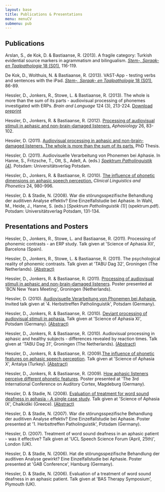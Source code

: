 ```yaml
---
layout: base
title: Publications & Presentations
menu: menuCV
submenu: pub
---
```



Publications 
------------
Arslan, S., de Kok, D. & Bastiaanse, R. (2013). A fragile category: Turkish evidential source
markers in agrammatism and bilingualism. [*Stem-, Spraak- en Taalpathologie* 18 (S01)](http://rjh.ub.rug.nl/sstp/article/view/11250/8753), 116-119.

De Kok, D., Wolthuis, N. & Bastiaanse, R. (2013). VAST-App - testing verbs and sentences with
the iPad. [*Stem-, Spraak- en Taalpathologie* 18 (S01)](http://rjh.ub.rug.nl/sstp/article/view/11250/8753), 86-89.

Hessler, D., Jonkers, R., Stowe, L. & Bastiaanse,
R. (2013). The whole is more than the sum of its parts - audiovisual processing of phonemes investigated with ERPs.
*Brain and Language* 124 (3), 213-224. [Download preprint](Hessler2013.pdf)

Hessler, D., Jonkers, R. & Bastiaanse,
R. (2012). [Processing of audiovisual
stimuli in aphasic and non-brain-damaged listeners.](http://www.tandfonline.com/doi/abs/10.1080/02687038.2011.608840)
*Aphasiology* 26, 83-102.

Hessler, D. (2011). [Audiovisual processing in aphasic and non-brain-damaged listeners. The whole is more than the sum of its parts.](http://irs.ub.rug.nl/ppn/338802789) PhD Thesis. 

Hessler, D. (2011). Audiovisuelle Verarbeitung von Phonemen bei
Aphasie. In Hanne, S., Fritzsche, T., Ott, S., Adelt, A. (eds.) [*Spektrum Patholinguistik (4)*](http://opus.kobv.de/ubp/volltexte/2011/5314/pdf/spath04.pdf). Potsdam: Universitätsverlag Potsdam.

Hessler, D., Jonkers, R. & Bastiaanse,
R. (2010). 
<a href="/publications/Hessler2010.pdf" onClick="_gaq.push(['_trackEvent', 'Paper2010', 'Open', 'Paper2010 opened']);">The influence of phonetic dimensions on aphasic speech
perception.</a>
*Clinical Linguistics and Phonetics* 24, 980-996.

Hessler, D. & Stadie, N. (2008). War die st&ouml;rungsspezifische
Behandlung der auditiven Analyse effektiv? Eine Einzelfallstudie bei
Aphasie. In Wahl, M., Heide, J., Hanne, S. (eds.) [*Spektrum
Patholinguistik (1)*] (spektrum.pdf). Potsdam: Universit&auml;tsverlag
Potsdam, 131-134.

Presentations and Posters
--------------------------

Hessler, D., Jonkers, R., Stowe, L. and Bastiaanse, R. (2011). Processing of phonemic contrasts - an ERP study. Talk given at 'Science of Aphasia XII', Barcelona (Spain). 

Hessler, D., Jonkers, R., Stowe, L. & Bastiaanse, R. (2011). 
The psychological reality of phonemic
contrasts. Talk given at 'TABU Dag 32', Groningen (The
Netherlands). [(Abstract)](AbTabu2011.pdf)

Hessler, D., Jonkers, R. & Bastiaanse, R. (2011). [Processing of audiovisual stimuli in aphasic and
non-brain-damaged listeners](BCN2011.pdf). Poster
presented at 'BCN New Years Meeting', Groningen (Netherlands).

Hessler, D. (2010). [Audiovisuelle Verarbeitung von Phonemen bei
Aphasie.](Herbsttreffen2010.pdf) Invited talk given at '4. Herbsttreffen
Patholinguistik', Potsdam (Germany).

Hessler, D., Jonkers, R. & Bastiaanse, R. (2010). [Deviant processing
of audiovisual stimuli in aphasia.](soa2010.pdf) Talk given at
'Science of Aphasia XI', Potsdam
(Germany). [(Abstract)](AbSoa2010.pdf)

Hessler, D., Jonkers, R. & Bastiaanse, R. (2010). Audiovisual
processing in aphasic and healthy subjects - differences revealed by
reaction times. Talk given at 'TABU Dag 31', Groningen (The
Netherlands). [(Abstract)](AbTabu2010.pdf)

Hessler, D., Jonkers, R. & Bastiaanse, R. (2009).[The influence of
phonetic features on aphasic speech perception](Soa2009.pdf). Talk
given at 'Science of Aphasia X', Antalya
(Turkey). [(Abstract)](AbSoa2009.pdf)

Hessler, D., Jonkers, R. & Bastiaanse, R. (2009). [How aphasic
listeners perceive different phonetic features](AudCortex.pdf). Poster
presented at 'The 3rd International Conference on Auditory Cortex,
Magdeburg (Germany).

Hessler, D. & Stadie, N. (2008). [Evaluation of treatment for word
sound deafness in aphasia - A single case study](Soa2008.pdf). Talk
given at 'Science of Aphasia IX', Chalkidiki
(Greece). [(Abstract)](AbSoa2008.pdf)

Hessler, D. & Stadie, N. (2007). War die st&ouml;rungsspezifische
Behandlung der auditiven Analyse effektiv? Eine Einzelfallstudie bei
Aphasie. Poster presented at '1. Herbsttreffen Patholinguistik',
Potsdam (Germany).

Hessler, D. (2007). Treatment of word sound deafness in an aphasic
patient - was it effective? Talk given at 'UCL Speech Science Forum
(April, 25th)', London (UK).

Hessler, D. & Stadie, N. (2006). Hat die st&ouml;rungsspezifische
Behandlung der auditiven Analyse gewirkt? Eine Einzelfallstudie bei
Aphasie. Poster presented at 'GAB Conference', Hamburg (Germany).

Hessler, D. & Stadie, N. (2006). Evaluation of a treatment of word
sound deafness in an aphasic patient. Talk given at 'BAS Therapy
Symposium', Plymouth (UK).
